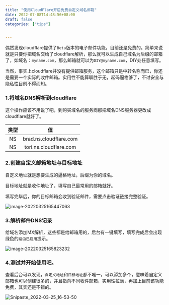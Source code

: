 ```yaml
---
title: "使用CloudFlare开启免费自定义域名邮箱"
date: 2022-07-08T14:48:56+08:00
draft: false
categories: ["tips"]


---
```




偶然发现cloudflare提供了`Beta`版本的电子邮件功能，目前还是免费的。简单来说就是只要你把域名交给了cloudflare解析，那么就可以生成自己域名为后缀的邮箱了，如域名：`myname.com`，那么邮箱就可以为`DIY@myname.com`，DIY处任意填写。

<!--more-->

当然，事实上cloudflare并没有提供邮箱服务，这个邮箱只是中转名称而已，你还是需要一个实际的收件邮箱。实用性不能算聊胜于无，起码逼格够了，不过安全与隐私性目前不得而知。

### 1.将域名DNS解析到cloudflare

​	这个操作应该不用说了吧，到购买域名的服务商那把域名DNS服务器更改成cloudflare就好了。

| 类型 |           值           |
| :--: | :--------------------: |
|  NS  | brad.ns.cloudflare.com |
|  NS  | tori.ns.cloudflare.com |

### 2.创建自定义邮箱地址与目标地址

自定义地址就是想要生成的逼格地址，后缀为你的域名。

目标地址就是收件地址了，填写自己最常用的邮箱就好。

填写完毕后，你的目标邮箱会收到验证邮件，需要点击验证链接完整验证。

![image-20220325165447063](https://raw.githubusercontent.com/DolgenLyu/imgcloud/master/image-20220325165447063.png)

### 3.解析邮件DNS记录

给域名添加MX解析，这些都是给邮箱用的，后台有一键填写，填写完成后会出现绿色的`路由已启用`提示。

![image-20220325165823232](https://raw.githubusercontent.com/DolgenLyu/imgcloud/master/image-20220325165823232.png)

### 4.测试并开始使用吧。

查看后台可以发现，`自定义地址`和`目标地址`都不唯一，可以添加多个，意味着自定义邮箱也可以创建很多的，并且指向不同收件邮箱，实用性拉满，再加上目前该功能免费，其实还是不错的。

![Snipaste_2022-03-25_16-53-50](https://raw.githubusercontent.com/DolgenLyu/imgcloud/master/Snipaste_2022-03-25_16-53-50.png)